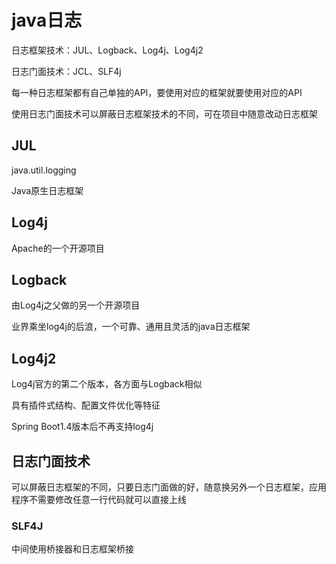 # java日志

日志框架技术：JUL、Logback、Log4j、Log4j2

日志门面技术：JCL、SLF4j

每一种日志框架都有自己单独的API，要使用对应的框架就要使用对应的API

使用日志门面技术可以屏蔽日志框架技术的不同，可在项目中随意改动日志框架 

## JUL

java.util.logging 

Java原生日志框架

## Log4j

Apache的一个开源项目

## Logback

由Log4j之父做的另一个开源项目

业界乘坐log4j的后浪，一个可靠、通用且灵活的java日志框架

## Log4j2

Log4j官方的第二个版本，各方面与Logback相似

具有插件式结构、配置文件优化等特征

Spring Boot1.4版本后不再支持log4j

## 日志门面技术

可以屏蔽日志框架的不同，只要日志门面做的好，随意换另外一个日志框架，应用程序不需要修改任意一行代码就可以直接上线

### SLF4J

中间使用桥接器和日志框架桥接





